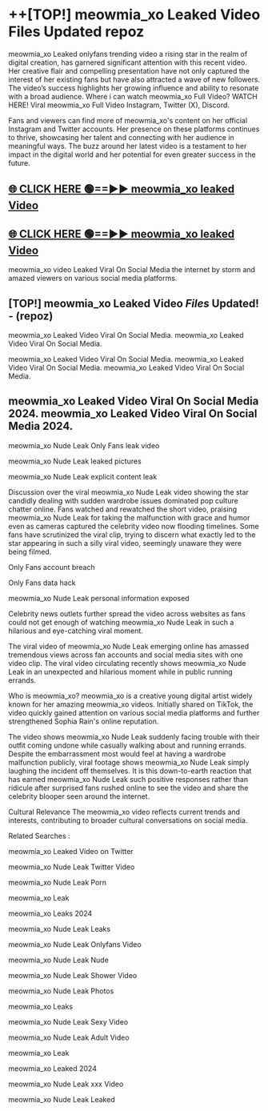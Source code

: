 # ++[TOP!] meowmia_xo Leaked Video Files Updated repoz<br>

meowmia_xo Leaked onlyfans trending video a rising star in the realm of digital creation, has garnered significant attention with this recent video. Her creative flair and compelling presentation have not only captured the interest of her existing fans but have also attracted a wave of new followers. The video’s success highlights her growing influence and ability to resonate with a broad audience.
Where i can watch meowmia_xo Full Video? WATCH HERE! Viral meowmia_xo Full Video Instagram, Twitter (X), Discord.


Fans and viewers can find more of meowmia_xo's content on her official Instagram and Twitter accounts. Her presence on these platforms continues to thrive, showcasing her talent and connecting with her audience in meaningful ways. The buzz around her latest video is a testament to her impact in the digital world and her potential for even greater success in the future.


## [🌐 CLICK HERE 🟢==►► meowmia_xo leaked Video ](https://xnudes.xyz/go)

## [🌐 CLICK HERE 🟢==►► meowmia_xo leaked Video ](https://xnudes.xyz/go)



meowmia_xo video Leaked Viral On Social Media the internet by storm and amazed viewers on various social media platforms.


## [TOP!] meowmia_xo Leaked Video *Files* Updated! - (repoz)

meowmia_xo Leaked Video Viral On Social Media. meowmia_xo Leaked Video Viral On Social Media.

meowmia_xo Leaked Video Viral On Social Media. meowmia_xo Leaked Video Viral On Social Media. meowmia_xo Leaked Video Viral On Social Media.


## meowmia_xo Leaked Video Viral On Social Media 2024. meowmia_xo Leaked Video Viral On Social Media 2024.
meowmia_xo Nude Leak Only Fans leak video

meowmia_xo Nude Leak leaked pictures

meowmia_xo Nude Leak explicit content leak

Discussion over the viral meowmia_xo Nude Leak video showing the star candidly dealing with sudden wardrobe issues dominated pop culture chatter online. Fans watched and rewatched the short video, praising meowmia_xo Nude Leak for taking the malfunction with grace and humor even as cameras captured the celebrity video now flooding timelines. Some fans have scrutinized the viral clip, trying to discern what exactly led to the star appearing in such a silly viral video, seemingly unaware they were being filmed.


Only Fans account breach

Only Fans data hack

meowmia_xo Nude Leak personal information exposed

Celebrity news outlets further spread the video across websites as fans could not get enough of watching meowmia_xo Nude Leak in such a hilarious and eye-catching viral moment.


The viral video of meowmia_xo Nude Leak emerging online has amassed tremendous views across fan accounts and social media sites with one video clip. The viral video circulating recently shows meowmia_xo Nude Leak in an unexpected and hilarious moment while in public running errands.


Who is meowmia_xo? meowmia_xo is a creative young digital artist widely known for her amazing meowmia_xo videos. Initially shared on TikTok, the video quickly gained attention on various social media platforms and further strengthened Sophia Rain's online reputation.

The video shows meowmia_xo Nude Leak suddenly facing trouble with their outfit coming undone while casually walking about and running errands. Despite the embarrassment most would feel at having a wardrobe malfunction publicly, viral footage shows meowmia_xo Nude Leak simply laughing the incident off themselves. It is this down-to-earth reaction that has earned meowmia_xo Nude Leak such positive responses rather than ridicule after surprised fans rushed online to see the video and share the celebrity blooper seen around the internet.

Cultural Relevance The meowmia_xo video reflects current trends and interests, contributing to broader cultural conversations on social media.

Related Searches :

meowmia_xo Leaked Video on Twitter

meowmia_xo Nude Leak Twitter Video

meowmia_xo Nude Leak Porn

meowmia_xo Leak 

meowmia_xo Leaks 2024

meowmia_xo Nude Leak Leaks

meowmia_xo Nude Leak Onlyfans Video

meowmia_xo Nude Leak Nude

meowmia_xo Nude Leak Shower Video

meowmia_xo Nude Leak Photos

meowmia_xo Leaks

meowmia_xo Nude Leak Sexy Video

meowmia_xo Nude Leak Adult Video

meowmia_xo Leak

meowmia_xo Leaked 2024

meowmia_xo Nude Leak xxx Video

meowmia_xo Nude Leak Leaked